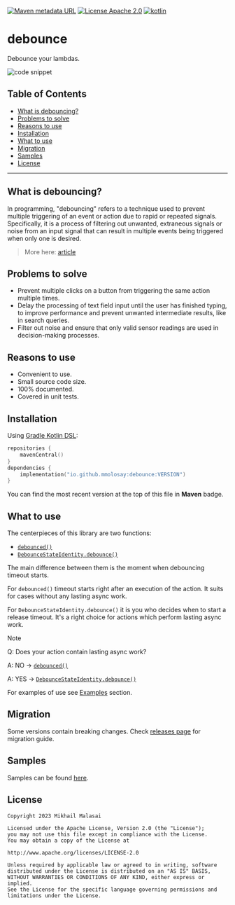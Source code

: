 [![Maven metadata URL](https://img.shields.io/maven-metadata/v?color=blue&metadataUrl=https://s01.oss.sonatype.org/service/local/repo_groups/public/content/io/github/mmolosay/debounce/maven-metadata.xml&style=for-the-badge)](https://search.maven.org/artifact/io.github.mmolosay/debounce)
[![License Apache 2.0](https://img.shields.io/github/license/mmolosay/StringAnnotations.svg?style=for-the-badge&color=orange)](https://opensource.org/licenses/Apache-2.0)
[![kotlin](https://img.shields.io/github/languages/top/mmolosay/StringAnnotations.svg?style=for-the-badge&color=blueviolet)](https://kotlinlang.org/)

# debounce
Debounce your lambdas.

![code snippet](https://user-images.githubusercontent.com/32337243/231155507-d95f3ed1-1f2d-429d-87e5-c6b2ffe21cfc.png)

## Table of Contents

* [What is debouncing?](#what-is-debouncing)
* [Problems to solve](#problems-to-solve)
* [Reasons to use](#reasons-to-use)
* [Installation](#installation)
* [What to use](#what-to-use)
* [Migration](#migration)
* [Samples](#samples)
* [License](#license)

-----

## What is debouncing?

In programming, "debouncing" refers to a technique used to prevent multiple triggering of an event or action due to rapid or repeated signals.
Specifically, it is a process of filtering out unwanted, extraneous signals or noise from an input signal that can result in multiple events being triggered when only one is desired.

> More here: [article](https://www.techtarget.com/whatis/definition/debouncing)

## Problems to solve

* Prevent multiple clicks on a button from triggering the same action multiple times.
* Delay the processing of text field input until the user has finished typing, to improve performance and prevent unwanted intermediate results, like in search queries.
* Filter out noise and ensure that only valid sensor readings are used in decision-making processes.

## Reasons to use

* Convenient to use.
* Small source code size.
* 100% documented.
* Covered in unit tests.

## Installation

Using [Gradle Kotlin DSL](https://docs.gradle.org/current/userguide/kotlin_dsl.html):
```kotlin
repositories {
    mavenCentral()
}
dependencies {
    implementation("io.github.mmolosay:debounce:VERSION")
}
```
You can find the most recent version at the top of this file in __Maven__ badge.

## What to use
The centerpieces of this library are two functions:
 - [`debounced()`](/debounce//src/main/kotlin/io/github/mmolosay/debounce/Debounced.kt)
 - [`DebounceStateIdentity.debounce()`](/debounce/src/main/kotlin/io/github/mmolosay/debounce/Debounce.kt)

The main difference between them is the moment when debouncing timeout starts.

For `debounced()` timeout starts right after an execution of the action.
It suits for cases without any lasting async work. 

For `DebounceStateIdentity.debounce()` it is you who decides when to start a release timeout.
It's a right choice for actions which perform lasting async work.

> [!NOTE]
> Q: Does your action contain lasting async work?
> 
> A: NO → [`debounced()`](/debounce/src/main/kotlin/io/github/mmolosay/debounce/Debounced.kt)
> 
> A: YES → [`DebounceStateIdentity.debounce()`](/debounce/src/main/kotlin/io/github/mmolosay/debounce/Debounce.kt)

For examples of use see [Examples](#examples) section.

## Migration

Some versions contain breaking changes.
Check [releases page](https://github.com/mmolosay/debounce/releases) for migration guide.

## Samples

Samples can be found [here](SAMPLES.md).

## License

```text
Copyright 2023 Mikhail Malasai

Licensed under the Apache License, Version 2.0 (the "License");
you may not use this file except in compliance with the License.
You may obtain a copy of the License at

http://www.apache.org/licenses/LICENSE-2.0

Unless required by applicable law or agreed to in writing, software
distributed under the License is distributed on an "AS IS" BASIS,
WITHOUT WARRANTIES OR CONDITIONS OF ANY KIND, either express or implied.
See the License for the specific language governing permissions and
limitations under the License.
```
